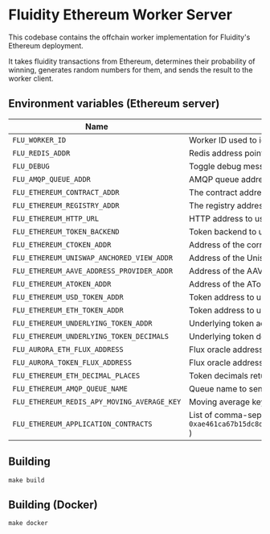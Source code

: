 # Fluidity Ethereum Worker Server

This codebase contains the offchain worker implementation for Fluidity's
Ethereum deployment.

It takes fluidity transactions from Ethereum, determines their probability of
winning, generates random numbers for them, and sends the result to the worker
client.

## Environment variables (Ethereum server)

| Name                                        | Description                                                                                                                                                          |
| ------------------------------------------- | -------------------------------------------------------------------------------------------------------------------------------------------------------------------- |
| `FLU_WORKER_ID`                             | Worker ID used to identify the application in logging and to the AMQP queue.                                                                                         |
| `FLU_REDIS_ADDR`                            | Redis address pointing to Redis for state tracking                                                                                                                   |
| `FLU_DEBUG`                                 | Toggle debug messages produced by any application using the debug logger.                                                                                            |
| `FLU_AMQP_QUEUE_ADDR`                       | AMQP queue address connected to to receive and send messages down.                                                                                                   |
| `FLU_ETHEREUM_CONTRACT_ADDR`                | The contract address to use based on the backend for rewarding users.                                                                                                |
| `FLU_ETHEREUM_REGISTRY_ADDR`                | The registry address to query to get utility information.                                                                                                            |
| `FLU_ETHEREUM_HTTP_URL`                     | HTTP address to use to connect to Geth.                                                                                                                              |
| `FLU_ETHEREUM_TOKEN_BACKEND`                | Token backend to use. (compound, aave).                                                                                                                              |
| `FLU_ETHEREUM_CTOKEN_ADDR`                  | Address of the corresponding CToken (ie, cUSDT)                                                                                                                      |
| `FLU_ETHEREUM_UNISWAP_ANCHORED_VIEW_ADDR`   | Address of the Uniswap anchored view price oracle.                                                                                                                   |
| `FLU_ETHEREUM_AAVE_ADDRESS_PROVIDER_ADDR`   | Address of the AAVE address provider.                                                                                                                                |
| `FLU_ETHEREUM_ATOKEN_ADDR`                  | Address of the AToken to use for the underlying token.                                                                                                               |
| `FLU_ETHEREUM_USD_TOKEN_ADDR`               | Token address to use to look up the price of Ethereum using AAVE.                                                                                                    |
| `FLU_ETHEREUM_ETH_TOKEN_ADDR`               | Token address to use to look up to get the price of Ethereum using AAVE.                                                                                             |
| `FLU_ETHEREUM_UNDERLYING_TOKEN_ADDR`        | Underlying token address to use to get the APY of a token from AAVE.                                                                                                 |
| `FLU_ETHEREUM_UNDERLYING_TOKEN_DECIMALS`    | Underlying token decimals in place (18 for DAI, 6 for USDT and USDC, etc).                                                                                           |
| `FLU_AURORA_ETH_FLUX_ADDRESS`               | Flux oracle address for looking up the price of Eth on Aurora.                                                                                                       |
| `FLU_AURORA_TOKEN_FLUX_ADDRESS`             | Flux oracle address for looking up the price of the current token on Aurora.                                                                                         |
| `FLU_ETHEREUM_ETH_DECIMAL_PLACES`           | Token decimals returned for the value of Eth by Flux oracles (usu. 8).                                                                                               |
| `FLU_ETHEREUM_AMQP_QUEUE_NAME`              | Queue name to send messages down from the worker server to the client.                                                                                               |
| `FLU_ETHEREUM_REDIS_APY_MOVING_AVERAGE_KEY` | Moving average key to use to track the APY with using Redis.                                                                                                         |
| `FLU_ETHEREUM_APPLICATION_CONTRACTS`        | List of comma-separated contract addresses to track as applications. (e.g. `0xae461ca67b15dc8dc81ce7615e0320da1a9ab8d5,0x3041cbd36888becc7bbcbc0045e3b1f144466f5f` ) |

## Building

    make build

## Building (Docker)

    make docker
